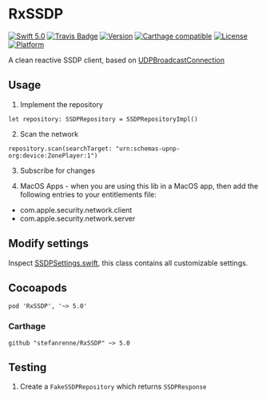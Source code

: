 # RxSSDP

[![Swift 5.0](https://img.shields.io/badge/swift-5.0-orange.svg?style=flat)](https://swift.org)
[![Travis Badge](https://api.travis-ci.org/stefanrenne/RxSSDP.svg?branch=master)](https://travis-ci.org/stefanrenne/RxSSDP)
[![Version](https://img.shields.io/cocoapods/v/RxSSDP.svg?style=flat)](http://cocoapods.org/pods/RxSSDP)
[![Carthage compatible](https://img.shields.io/badge/Carthage-compatible-4BC51D.svg?style=flat)](https://github.com/Carthage/Carthage)
[![License](https://img.shields.io/cocoapods/l/RxSSDP.svg?style=flat)](http://cocoapods.org/pods/RxSSDP)
[![Platform](https://img.shields.io/cocoapods/p/RxSSDP.svg?style=flat)](http://cocoapods.org/pods/RxSSDP)

A clean reactive SSDP client, based on [UDPBroadcastConnection](https://github.com/gunterhager/UDPBroadcastConnection)

## Usage

1) Implement the repository

```
let repository: SSDPRepository = SSDPRepositoryImpl()
```

2) Scan the network

```
repository.scan(searchTarget: "urn:schemas-upnp-org:device:ZonePlayer:1")
```

3) Subscribe for changes

4) MacOS Apps - when you are using this lib in a MacOS app, then add the following entries to your entitlements file:
- com.apple.security.network.client
- com.apple.security.network.server


## Modify settings
    
Inspect [SSDPSettings.swift](RxSSDP/SSDPSettings.swift), this class contains all customizable settings.

## Cocoapods

```
pod 'RxSSDP', '~> 5.0'
```

### Carthage

```
github "stefanrenne/RxSSDP" ~> 5.0
```

## Testing

1) Create a `FakeSSDPRepository` which returns `SSDPResponse`

